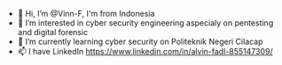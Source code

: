 - 👋 Hi, I’m @Vinn-F, I'm from Indonesia
- 👀 I’m interested in cyber security engineering aspecialy on pentesting and digital forensic
- 🌱 I’m currently learning cyber security on Politeknik Negeri Cilacap
- 📫 I have LinkedIn https://www.linkedin.com/in/alvin-fadl-855147309/

<!---
Vinn-F/Vinn-F is a ✨ special ✨ repository because its `README.md` (this file) appears on your GitHub profile.
You can click the Preview link to take a look at your changes.
--->
